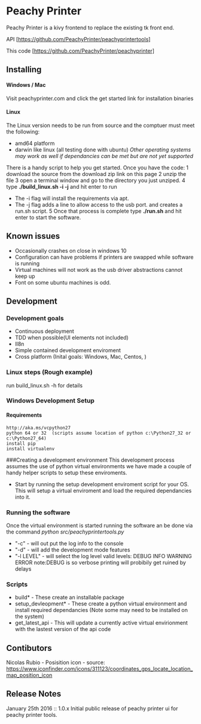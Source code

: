 # Peachy Printer
Peachy Printer is a kivy frontend to replace the existing tk front end.

API [https://github.com/PeachyPrinter/peachyprintertools]

This code [https://github.com/PeachyPrinter/peachyprinter]

## Installing
#### Windows / Mac
Visit peachyprinter.com and click the get started link for installation binaries

#### Linux
The Linux version needs to be run from source and the comptuer must meet the following:

- amd64 platform
- darwin like linux (all testing done with ubuntu) _Other operating systems may work as well if dependancies can be met but are not yet supported_

There is a handy script to help you get started. Once you have the code:
1 download the source from the download zip link on this page
2 unzip the file
3 open a terminal window and go to the directory you just unziped.
4 type  **./build_linux.sh -i -j** and hit enter to run 
 - The -i flag will install the requirements via apt.
 - The -j flag adds a line to allow access to the usb port. and creates a run.sh script.
5 Once that process is complete type **./run.sh**  and hit enter to start the software.

## Known issues
 - Occasionally crashes on close in windows 10
 - Configuration can have problems if printers are swapped while software is running
 - Virtual machines will not work as the usb driver abstractions cannot keep up
 - Font on some ubuntu machines is odd.

## Development
### Development goals
 - Continuous deployment
 - TDD when possible(UI elements not included)
 - Il8n
 - Simple contained development enviroment
 - Cross platform (Inital goals: Windows, Mac, Centos, )

### Linux steps (Rough example)
run build_linux.sh -h for details

### Windows Development Setup
#### Requirements
    http://aka.ms/vcpython27
    python 64 or 32  (scripts assume location of python c:\Python27_32 or c:\Python27_64)
    install pip
    install virtualenv


###Creating a development environment
This development process assumes the use of python virtual environments we have made a couple of handy helper scripts to setup these enviroments.
 - Start by running the setup development enviroment script for your OS. This will setup a virtual enviroment and load the required dependancies into it.

### Running the software
Once the virtual environment is started running the software an be done via the command *python src/peachyprintertools.py*
 - "-c"  - will out put the log info to the console
 - "-d"  - will add the development mode features
 - "-l LEVEL" - will select the log level valid levels: DEBUG INFO WARNING ERROR  note:DEBUG is so verbose printing will probibily get ruined by delays

### Scripts
 - build*  - These create an installable package
 - setup_devleopment*  - These create a python virtual environment and install required dependancies (Note some may need to be installed on the system)
 - get_latest_api  - This will update a currently active virtual envirionment with the lastest version of the api code

## Contibutors
Nicolas Rubio - Posisition icon - source: https://www.iconfinder.com/icons/311123/coordinates_gps_locate_location_map_position_icon

## Release Notes
January 25th  2016 :: 1.0.x Initial public release of peachy printer ui for peachy printer tools.
